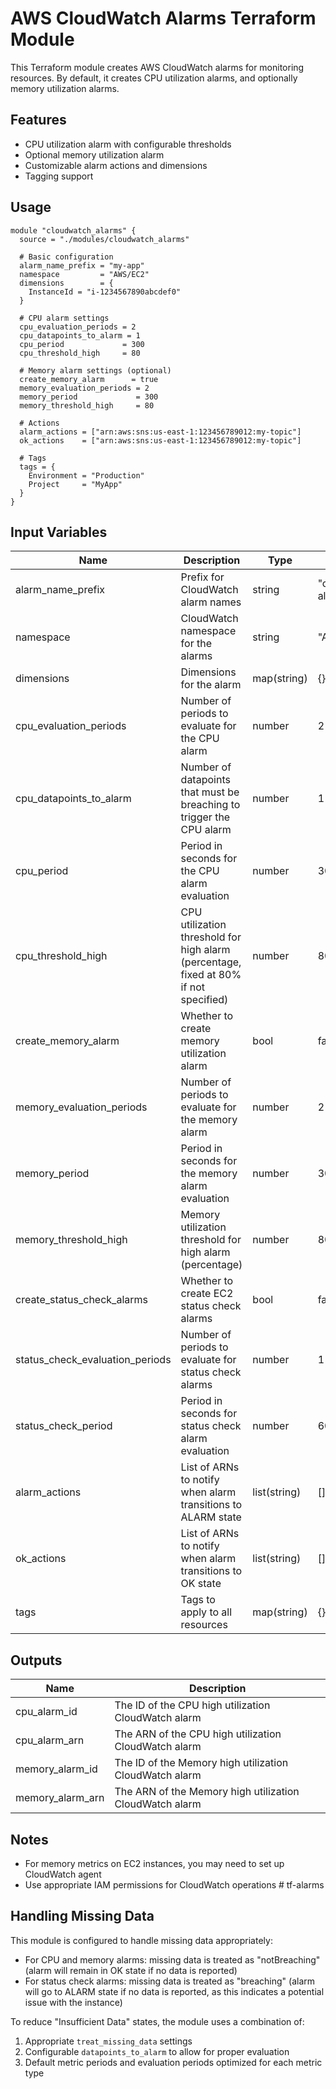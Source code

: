 # AWS CloudWatch Alarms Terraform Module

This Terraform module creates AWS CloudWatch alarms for monitoring resources. By default, it creates CPU utilization alarms, and optionally memory utilization alarms.

## Features

- CPU utilization alarm with configurable thresholds
- Optional memory utilization alarm
- Customizable alarm actions and dimensions
- Tagging support

## Usage

```hcl
module "cloudwatch_alarms" {
  source = "./modules/cloudwatch_alarms"

  # Basic configuration
  alarm_name_prefix = "my-app"
  namespace         = "AWS/EC2"
  dimensions        = {
    InstanceId = "i-1234567890abcdef0"
  }
  
  # CPU alarm settings
  cpu_evaluation_periods = 2
  cpu_datapoints_to_alarm = 1
  cpu_period             = 300
  cpu_threshold_high     = 80
  
  # Memory alarm settings (optional)
  create_memory_alarm      = true
  memory_evaluation_periods = 2
  memory_period             = 300
  memory_threshold_high     = 80
  
  # Actions
  alarm_actions = ["arn:aws:sns:us-east-1:123456789012:my-topic"]
  ok_actions    = ["arn:aws:sns:us-east-1:123456789012:my-topic"]
  
  # Tags
  tags = {
    Environment = "Production"
    Project     = "MyApp"
  }
}
```

## Input Variables

| Name | Description | Type | Default | Required |
|------|-------------|------|---------|----------|
| alarm_name_prefix | Prefix for CloudWatch alarm names | string | "cw-alarm" | no |
| namespace | CloudWatch namespace for the alarms | string | "AWS/EC2" | no |
| dimensions | Dimensions for the alarm | map(string) | {} | no |
| cpu_evaluation_periods | Number of periods to evaluate for the CPU alarm | number | 2 | no |
| cpu_datapoints_to_alarm | Number of datapoints that must be breaching to trigger the CPU alarm | number | 1 | no |
| cpu_period | Period in seconds for the CPU alarm evaluation | number | 300 | no |
| cpu_threshold_high | CPU utilization threshold for high alarm (percentage, fixed at 80% if not specified) | number | 80 | no |
| create_memory_alarm | Whether to create memory utilization alarm | bool | false | no |
| memory_evaluation_periods | Number of periods to evaluate for the memory alarm | number | 2 | no |
| memory_period | Period in seconds for the memory alarm evaluation | number | 300 | no |
| memory_threshold_high | Memory utilization threshold for high alarm (percentage) | number | 80 | no |
| create_status_check_alarms | Whether to create EC2 status check alarms | bool | false | no |
| status_check_evaluation_periods | Number of periods to evaluate for status check alarms | number | 1 | no |
| status_check_period | Period in seconds for status check alarm evaluation | number | 60 | no |
| alarm_actions | List of ARNs to notify when alarm transitions to ALARM state | list(string) | [] | no |
| ok_actions | List of ARNs to notify when alarm transitions to OK state | list(string) | [] | no |
| tags | Tags to apply to all resources | map(string) | {} | no |

## Outputs

| Name | Description |
|------|-------------|
| cpu_alarm_id | The ID of the CPU high utilization CloudWatch alarm |
| cpu_alarm_arn | The ARN of the CPU high utilization CloudWatch alarm |
| memory_alarm_id | The ID of the Memory high utilization CloudWatch alarm |
| memory_alarm_arn | The ARN of the Memory high utilization CloudWatch alarm |

## Notes

- For memory metrics on EC2 instances, you may need to set up CloudWatch agent
- Use appropriate IAM permissions for CloudWatch operations # tf-alarms

## Handling Missing Data

This module is configured to handle missing data appropriately:

- For CPU and memory alarms: missing data is treated as "notBreaching" (alarm will remain in OK state if no data is reported)
- For status check alarms: missing data is treated as "breaching" (alarm will go to ALARM state if no data is reported, as this indicates a potential issue with the instance)

To reduce "Insufficient Data" states, the module uses a combination of:
1. Appropriate `treat_missing_data` settings
2. Configurable `datapoints_to_alarm` to allow for proper evaluation
3. Default metric periods and evaluation periods optimized for each metric type
